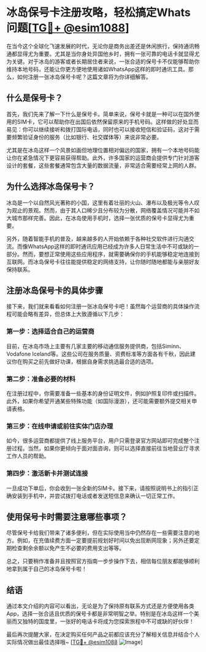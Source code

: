 # 冰岛保号卡注册攻略，轻松搞定Whats问题[[TG💪+ @esim1088](https://t.me/s/esim1088)]

在当今这个全球化飞速发展的时代，无论你是商务出差还是休闲旅行，保持通讯畅通都显得尤为重要。尤其是当你身处异国他乡时，拥有一张可靠的电话卡就显得尤为关键。对于冰岛的游客或者长期居住者来说，一张合适的保号卡不仅能够帮助你维持本地号码，还能让你更方便地使用诸如WhatsApp这样的即时通讯工具。那么，如何注册一张冰岛保号卡呢？这篇文章将为你详细解答。

## 什么是保号卡？

首先，我们先来了解一下什么是保号卡。简单来说，保号卡就是一种可以在国外使用的SIM卡，它可以帮助你在出国后依然保留原来的手机号码。这样做的好处显而易见：你可以继续接听和拨打国际电话，同时也可以接收短信和验证码，这对于需要频繁验证身份的服务（比如银行、社交媒体等）来说非常必要。

尤其是在冰岛这样一个风景如画但地理位置相对偏远的国家，拥有一个本地号码能让你在紧急情况下更容易获得帮助。此外，许多国家的运营商会提供专门针对游客设计的套餐，这些套餐通常包含大量的数据流量，非常适合需要经常上网的人群。

## 为什么选择冰岛保号卡？

冰岛是一个以自然风光著称的小国，这里有着壮丽的火山、瀑布以及极光等令人叹为观止的景观。然而，由于其人口稀少且分布较为分散，网络覆盖情况可能并不如大城市那样完善。因此，在冰岛使用手机时，选择一张优质的保号卡显得尤为重要。

另外，随着智能手机的普及，越来越多的人开始依赖于各种社交软件进行沟通交流。而像WhatsApp这样的即时通讯应用已经成为许多人日常生活中不可或缺的一部分。然而，要想正常使用这些应用程序，就需要确保你的手机能够稳定地连接到互联网。而冰岛保号卡往往能提供稳定的网络支持，让你随时随地都能与亲朋好友保持联系。

## 注册冰岛保号卡的具体步骤

接下来，我们就来看看如何注册一张冰岛保号卡吧！虽然每个运营商的具体操作流程可能会略有差异，但总体上大致遵循以下几步：

### 第一步：选择适合自己的运营商

目前，在冰岛市场上主要有几家主要的移动通信服务提供商，包括Siminn、Vodafone Iceland等。这些公司在服务质量、资费标准等方面各有千秋，因此建议你在购买之前先做好功课，根据自身需求挑选最合适的选项。

### 第二步：准备必要的材料

在注册过程中，你需要准备一些基本的身份证明文件，例如护照复印件或扫描件。此外，如果你希望开通某些特殊功能（如国际漫游），还可能需要额外提交相关申请表格。

### 第三步：在线申请或前往实体门店办理

如今，很多运营商都提供了线上服务平台，用户只需登录官方网站即可完成整个注册过程。当然，如果你更倾向于面对面咨询，则可以选择直接前往当地营业厅寻求工作人员的帮助。

### 第四步：激活新卡并测试连接

一旦成功下单后，你会收到一张全新的SIM卡。接下来，请按照说明书上的指引正确安装到手机中，并尝试拨打电话或者发送短信息来确认一切正常工作。

## 使用保号卡时需要注意哪些事项？

尽管保号卡给我们带来了诸多便利，但在实际使用当中仍然存在一些需要注意的地方。例如，在充值续费方面一定要提前规划好时间以免出现断网现象；另外还要定期检查剩余余额以免产生不必要的费用支出等等。

总之，只要稍作准备并且按照官方指南一步步操作下去，相信每位朋友都能够顺利地拿到属于自己的冰岛保号卡啦！

## 结语

通过本文介绍的内容可以看出，无论是为了保持原有联系方式还是方便使用各类App，选择一张合适且优质的保号卡都是非常明智之举。特别是在冰岛这样一个美丽而又独特的国度里，一张好的电话卡将成为您探索旅程中不可或缺的好伙伴！

最后再次提醒大家，在决定购买任何产品之前都应该充分了解相关信息并结合个人实际情况做出最佳选择哦~ [[TG💪+ @esim1088](https://t.me/s/esim1088) ![Image](https://i.postimg.cc/4NQfJmqS/Snipaste-2025-05-13-00-14-12.png)]